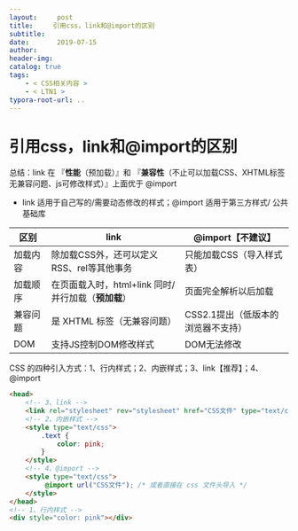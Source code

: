 ```yaml
---
layout:     post
title:     引用css，link和@import的区别
subtitle:  
date:       2019-07-15
author:     
header-img: 
catalog: true
tags:
    - < CSS相关内容 >
    - < LTN1 >
typora-root-url: ..
---
```




# 引用css，link和@import的区别

总结：link 在 『**性能**（预加载）』和 『**兼容性**（不止可以加载CSS、XHTML标签无兼容问题、js可修改样式）』上面优于 @import

- link 适用于自己写的/需要动态修改的样式；@import 适用于第三方样式/ 公共基础库

| 区别     | link                                                | @import【不建议】                  |
| -------- | --------------------------------------------------- | ---------------------------------- |
| 加载内容 | 除加载CSS外，还可以定义RSS、rel等其他事务           | 只能加载CSS（导入样式表）          |
| 加载顺序 | 在页面载入时，html+link 同时/并行加载（**预加载**） | 页面完全解析以后加载               |
| 兼容问题 | 是 XHTML 标签（无兼容问题）                         | CSS2.1提出（低版本的浏览器不支持） |
| DOM      | 支持JS控制DOM修改样式                               | DOM无法修改                        |

CSS 的四种引入方式：1、行内样式；2、内嵌样式；3、link【推荐】；4、@import

```html
<head>
    <!-- 3、link -->
    <link rel="stylesheet" rev="stylesheet" href="CSS文件" type="text/css" media="all" />
    <!-- 2、内嵌样式 -->
    <style type="text/css">
        .text {
            color: pink;
        }
    </style>
    <!-- 4、@import -->
    <style type="text/css">
         @import url("CSS文件"); /* 或者直接在 css 文件头导入 */
    </style>
</head>
<!-- 1、行内样式 -->
<div style="color: pink"></div> 
```

